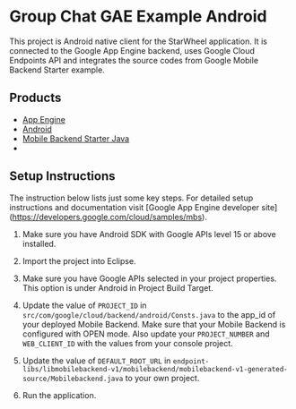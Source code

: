 Group Chat GAE Example Android
=====================================

This project is Android native client for the StarWheel application. It is connected to the Google App Engine backend, uses Google Cloud Endpoints API and integrates the source codes from Google Mobile Backend Starter example.

## Products
- [App Engine][1]
- [Android][2]
- [Mobile Backend Starter Java][3]
- 
## Setup Instructions
The instruction below lists just some key steps.
For detailed setup instructions and documentation visit [Google App Engine developer site] (https://developers.google.com/cloud/samples/mbs).

1. Make sure you have Android SDK with Google APIs level 15 or above installed.

2. Import the project into Eclipse.

3. Make sure you have Google APIs selected in your project properties. This option is under Android in Project Build Target.

4. Update the value of `PROJECT_ID` in
   `src/com/google/cloud/backend/android/Consts.java` to the app_id of your
   deployed Mobile Backend. Make sure that your Mobile Backend is configured
   with OPEN mode. Also update your `PROJECT_NUMBER` and `WEB_CLIENT_ID` with the values from your console project.

5. Update the value of `DEFAULT_ROOT_URL` in
   `endpoint-libs/libmobilebackend-v1/mobilebackend/mobilebackend-v1-generated-source/Mobilebackend.java` to your own project.

6. Run the application.

[1]: https://developers.google.com/appengine
[2]: https://developers.google.com/appengine/docs/java/endpoints/
[3]: https://github.com/GoogleCloudPlatform/solutions-mobile-backend-starter-java
